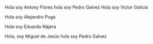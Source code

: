 
Hola soy Antony Flores
hola soy Pedro Galvez
Hola soy Victor Galicia

Hola soy Alejandro Puga

Hola soy Eduardo Nájera 

Hola, soy Miguel de Jesús 
hola soy Pedro Galvez

